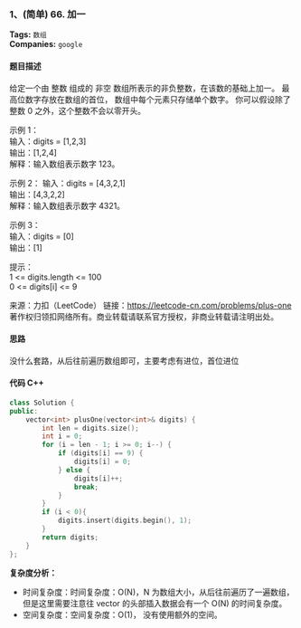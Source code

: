 ### 1、(简单) 66. 加一
**Tags:**  `数组`  
**Companies:** `google`

#### 题目描述
给定一个由 整数 组成的 非空 数组所表示的非负整数，在该数的基础上加一。
最高位数字存放在数组的首位， 数组中每个元素只存储单个数字。
你可以假设除了整数 0 之外，这个整数不会以零开头。

示例 1：  
输入：digits = [1,2,3]  
输出：[1,2,4]  
解释：输入数组表示数字 123。  

示例 2：
输入：digits = [4,3,2,1]  
输出：[4,3,2,2]  
解释：输入数组表示数字 4321。 

示例 3：  
输入：digits = [0]  
输出：[1]  

提示：  
  1 <= digits.length <= 100  
  0 <= digits[i] <= 9

来源：力扣（LeetCode）
链接：https://leetcode-cn.com/problems/plus-one
著作权归领扣网络所有。商业转载请联系官方授权，非商业转载请注明出处。

#### 思路
没什么套路，从后往前遍历数组即可，主要考虑有进位，首位进位

#### 代码  C++
```c++
class Solution {
public:
    vector<int> plusOne(vector<int>& digits) {
        int len = digits.size();
        int i = 0;
        for (i = len - 1; i >= 0; i--) {
            if (digits[i] == 9) {
                digits[i] = 0;
            } else {
                digits[i]++;
                break;
            }
        }
        if (i < 0){
            digits.insert(digits.begin(), 1);
        }
        return digits;
    }
};
```


**复杂度分析：**
- 时间复杂度：时间复杂度：O(N)，N 为数组大小，从后往前遍历了一遍数组，但是这里需要注意往 vector 的头部插入数据会有一个 O(N) 的时间复杂度。
- 空间复杂度：空间复杂度：O(1)， 没有使用额外的空间。




